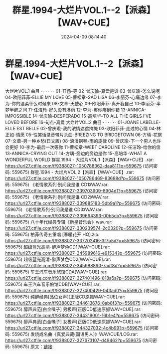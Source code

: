 ﻿---
title: 群星.1994-大烂片VOL.1--2【派森】【WAV+CUE】
date: 2024-04-09 08:14:40
categories: WAV车载音乐、镜像
tags: 华语中文
---
# 群星.1994-大烂片VOL.1--2【派森】【WAV+CUE】

大烂片VOL.1
曲目
· · · · · ·
01-开场-等
02-曾庆瑜-真爱是谁
03-曾庆瑜-怎么说呢
04-欧阳菲菲-ELLIE MY LOVE
05-曹松章-SAD LISA
06-李丽芬-心痛边缘
07-李为-你的温柔什么时候来
08-文章-天使心
09-欧阳菲菲-离开我自己
10-李丽芬-半梦半醒之间
11-任洁玲-好久没有淋雨
12-李为-疼你疼到你错
13-ANNICA-IMPOSSIBLE
14-曾庆瑜-DESPERADO
15-高培华-TO ALL THE GIRLS I'VE LOVED BEFORE
16-句点-真爱
大烂片VOL.2
曲目
· · · · · ·
01-JOANE LABELLE-ELLE EST BELLE
02-曾庆瑜-我的浓情遮遮掩掩
03-欧阳菲菲-走过的心情
04-林正如-情愿
05-性笑话录音带片头曲-BREEZING TO BRIDGETOWN
06-方瑀-花祭
07-文章-另一种乡愁(日文版)
08-浪漫钢琴-雨的旋律
09-曾庆瑜-下一个男人也许会更好
10-李为-最后一次等你
11-曹松章-WEET CAROLINE
12-任洁玲-给你的信
13-ANNICA-CRYING OUT
14-方瑀-旁边的旁边是你
15-高培华-WHAT A WONDERFUL WORLD
群星.1994 - 大烂片VOL.1【派森】【WAV+CUE】.rar: https://url27.ctfile.com/f/9388027-1050788362-daa811?p=559675
(访问密码: 559675)
群星.1994 - 大烂片VOL.2【派森】【WAV+CUE】.rar: https://url27.ctfile.com/f/9388027-1050786469-83688d?p=559675
(访问密码: 559675)
《老情歌系列·别问我是谁 CD1》WAV.rar: https://url27.ctfile.com/f/9388027-339703909-8904d1?p=559675
(访问密码: 559675)
《老情歌系列·别问我是谁 CD2》WAV.rar: https://url27.ctfile.com/f/9388027-339685183-5db9a1?p=559675
(访问密码: 559675)
《老情歌系列·别问我是谁 CD3》WAV.rar: https://url27.ctfile.com/f/9388027-339664393-00b5cb?p=559675
(访问密码: 559675)
八十年代经典专辑《新星音乐会》wav.rar: https://url27.ctfile.com/f/9388027-330239574-2c0320?p=559675
(访问密码: 559675)
柏菲传奇五重唱 [春暖花开 HQ].zip: https://url27.ctfile.com/f/9388027-337702416-3f7b5d?p=559675
(访问密码: 559675)
超级蓝光高清-醉声梦色CD1[WAV+CUE].rar: https://url27.ctfile.com/f/9388027-345989616-e91534?p=559675
(访问密码: 559675)
超级蓝光高清-醉声梦色CD2[WAV+CUE].rar: https://url27.ctfile.com/f/9388027-345988890-7adf8d?p=559675
(访问密码: 559675)
车王汽车音乐旅馆CDA[WAV+CUE].rar: https://url27.ctfile.com/f/9388027-327401496-818a5a?p=559675
(访问密码: 559675)
车王汽车音乐旅馆CDB[WAV+CUE].rar: https://url27.ctfile.com/f/9388027-327400429-043ad0?p=559675
(访问密码: 559675)
纯醉经典[品位女声][正版CD原抓WAV+CUE].rar: https://url27.ctfile.com/f/9388027-344613676-8ab8f3?p=559675
(访问密码: 559675)
醇声典范[白金嗓子] 男极声[正版CD低速原抓WAV+CUE].rar: https://url27.ctfile.com/f/9388027-344319001-16b1e4?p=559675
(访问密码: 559675)
醇声典范[白金嗓子] 女极声[正版CD低速原抓WAV+CUE].rar: https://url27.ctfile.com/f/9388027-344327032-4c4b99?p=559675
(访问密码: 559675)
发烧成名曲《真爱典藏(国语男人)》WAV/CUE/LOG.rar: https://url27.ctfile.com/f/9388027-327673107-d49462?p=559675
(访问密码: 559675)
原文：[链接](https://blog.sina.com.cn/s/blog_1647c7e7601031520.html)